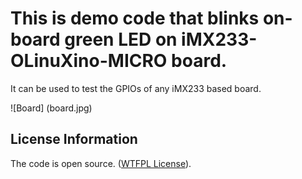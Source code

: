 This is demo code that blinks on-board green LED on iMX233-OLinuXino-MICRO board.
=================================
It can be used to test the GPIOs of any iMX233 based board.

![Board]
(board.jpg)

License Information
-------------------
The code is open source. ([WTFPL License](http://en.wikipedia.org/wiki/WTFPL)).
